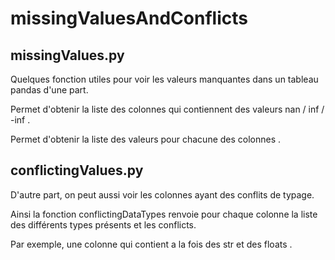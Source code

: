 # missingValuesAndConflicts


## missingValues.py
Quelques fonction utiles pour voir les valeurs manquantes dans un tableau pandas d'une part.

Permet d'obtenir la liste des colonnes qui contiennent des valeurs nan / inf / -inf .

Permet d'obtenir la liste des valeurs pour chacune des colonnes .

## conflictingValues.py
D'autre part, on peut aussi voir les colonnes ayant des conflits de typage. 

Ainsi la fonction conflictingDataTypes renvoie pour chaque colonne la liste des différents types présents et les conflicts.

Par exemple, une colonne qui contient a la fois des str et des floats .